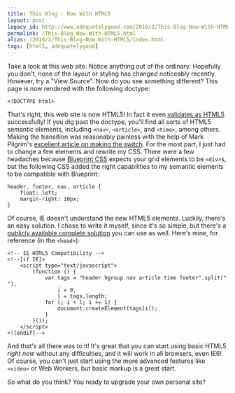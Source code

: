 ```yaml
---
title: This Blog - Now With HTML5
layout: post
legacy_id: http://www.adequatelygood.com/2010/2/This-Blog-Now-With-HTML5
permalink: /This-Blog-Now-With-HTML5.html
alias: /2010/2/This-Blog-Now-With-HTML5/index.html
tags: [html5, adequatelygood]
---
```


Take a look at this web site.  Notice anything out of the ordinary.  Hopefully you don't, none of the layout or styling has changed noticeably recently.  However, try a "View Source".  Now do you see something different?  This page is now rendered with the following doctype:

	<!DOCTYPE html>

That's right, this web site is now HTML5!  In fact it even <a href="http://validator.w3.org/check?uri=http%3A%2F%2Fwww.adequatelygood.com">validates as HTML5</a> successfully!  If you dig past the doctype, you'll find all sorts of HTML5 semantic elements, including `<nav>`, `<article>`, and `<time>`, among others.  Making the transition was reasonably painless with the help of Mark Pilgrim's <a href="http://diveintohtml5.org/semantics.html">excellent article on making the switch</a>.  For the most part, I just had to change a few elements and rewrite my CSS.  There were a few headaches because <a href="http://blueprintcss.org">Blueprint CSS</a> expects your grid elements to be `<div>`s, but the following CSS added the right capabilities to my semantic elements to be compatible with Blueprint:

	header, footer, nav, article {
		float: left;
		margin-right: 10px;
	}

Of course, IE doesn't understand the new HTML5 elements.  Luckily, there's an easy solution.  I chose to write it myself, since it's so simple, but there's a <a href="http://html5shiv.googlecode.com/svn/trunk/html5.js">publicly available complete solution</a> you can use as well.  Here's mine, for reference (in the `<head>`):

	<!-- IE HTML5 Compatibility -->
	<!--[if IE]>
		<script type="text/javascript">
			(function () {
				var tags = "header hgroup nav article time footer".split(" "),
					i = 0,
					l = tags.length;
				for (; i < l; i += 1) {
					document.createElement(tags[i]);
				}
			}());
		</script>
	<![endif]-->

And that's all there was to it!  It's great that you can start using basic HTML5 _right now_ without any difficulties, and it will work in all browsers, even IE6!  Of course, you can't just start using the more advanced features like `<video>` or Web Workers, but basic markup is a great start.

So what do you think?  You ready to upgrade your own personal site?
